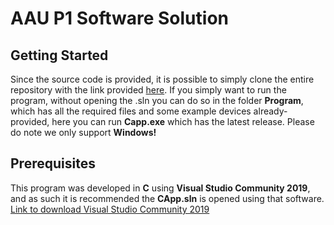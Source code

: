 # AAU P1 Software Solution

## Getting Started

Since the source code is provided, it is possible to simply clone the entire repository with the link provided [here](https://github.com/EnergiAwareness/Capp/archive/master.zip "here").
If you simply want to run the program, without opening the .sln you can do so in the folder **Program**, which has all the required files and some example devices already-provided, here you can run **Capp.exe** which has the latest release.
Please do note we only support **Windows!**

## Prerequisites
This program was developed in **C** using **Visual Studio Community 2019**, and as such it is recommended the **CApp.sln** is opened using that software.
[Link to download Visual Studio Community 2019](https://visualstudio.microsoft.com/thank-you-downloading-visual-studio/?sku=Community&rel=16 "Link to download Visual Studio Community 2019")

